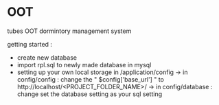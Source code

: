 # OOT
tubes OOT dormintory management system

getting started : 
- create new database
- import rpl.sql to newly made database in mysql
- setting up your own local storage in <project folder>/application/config
    -> in config/config : change the " $config['base_url'] " to http://localhost/<PROJECT_FOLDER_NAME>/
    -> in config/database : change set the database setting as your sql setting